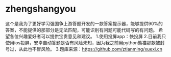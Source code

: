 # zhengshangyou
这个是我为了更好学习强国争上游答题开发的一款答案提示器，能够提供90%的答案，不能提供的那部分是无法匹配，可能识别有问题可能代码写的有问题。
希望各位兴趣爱好者可以提供宝贵意见和建议。
1.使用投屏app：快投屏
2.目前我只使用ios投屏，安卓自动答题是否有风险未知，因为我之前用python熊猫那款被封号过，从此也不冒风险。
3.题库来源：https://github.com/ztianming/xuexi.cn

